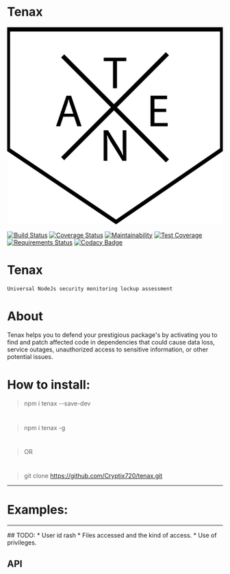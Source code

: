 

# Tenax
![Image of tenax](https://github.com/Cryptix720/tenax/blob/master/tenax.png)

[![Build Status](https://travis-ci.org/Cryptix720/tenax.svg?branch=master)](https://travis-ci.org/Cryptix720/tenax)
[![Coverage Status](https://coveralls.io/repos/github/Cryptix720/tenax/badge.svg?branch=master)](https://coveralls.io/github/Cryptix720/tenax?branch=master)
[![Maintainability](https://api.codeclimate.com/v1/badges/7638fd1fa63346746c20/maintainability)](https://codeclimate.com/github/Cryptix720/tenax/maintainability)
[![Test Coverage](https://api.codeclimate.com/v1/badges/7638fd1fa63346746c20/test_coverage)](https://codeclimate.com/github/Cryptix720/tenax/test_coverage)
[![Requirements Status](https://requires.io/github/Cryptix720/tenax/requirements.svg?branch=master)](https://requires.io/github/Cryptix720/tenax/requirements/?branch=master)
[![Codacy Badge](https://api.codacy.com/project/badge/Grade/174a1c6956e74d36a3f1c4a0c9498b0a)](https://www.codacy.com/app/Cryptix720/tenax?utm_source=github.com&amp;utm_medium=referral&amp;utm_content=Cryptix720/tenax&amp;utm_campaign=Badge_Grade)

# Tenax
````
Universal NodeJs security monitoring lockup assessment

````
# About
Tenax helps you  to defend your prestigious package's by activating you to find and patch affected code in dependencies that could cause data loss, service outages, unauthorized access to sensitive information, or other potential  issues.

# How to install:

> npm i tenax --save-dev
#
> npm i tenax -g 
#
> OR
#
> git clone https://github.com/Cryptix720/tenax.git

<hr>

# Examples:

<hr>
## TODO:
* User id rash
* Files accessed and the kind of access.
* Use of privileges.


## API
